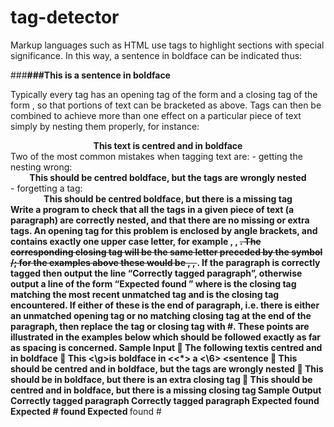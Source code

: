 # tag-detector

Markup languages such as HTML use tags to highlight sections with special significance. In this way, a sentence 
in boldface can be indicated thus:

###<B>###This is a sentence in boldface</B>

Typically every tag has an opening tag of the form <TAG> and a closing tag of the form </TAG>, so that portions 
of text can be bracketed as above. Tags can then be combined to achieve more than one effect on a particular piece 
of text simply by nesting them properly, 
for instance:
<CENTER><B>This text is centred and in boldface</B></CENTER>
Two of the most common mistakes when tagging text are:
- getting the nesting wrong:
<B><CENTER>This should be centred boldface, but the tags are wrongly nested</B></CENTER>
- forgetting a tag:
<B><CENTER>This should be centred boldface, but there is a missing tag</CENTER>
Write a program to check that all the tags in a given piece of text (a paragraph) are correctly nested, and that there 
are no missing or extra tags. An opening tag for this problem is enclosed by angle brackets, and contains exactly 
one upper case letter, for example <T>, <X>, <S>. The corresponding closing tag will be the same letter preceded 
by the symbol /; for the examples above these would be </T>, </X>, </S>.
If the paragraph is correctly tagged then output the line “Correctly tagged paragraph”, otherwise output a line of 
the form “Expected <expected> found <unexpected>” where <expected> is the closing tag matching the most 
recent unmatched tag and <unexpected> is the closing tag encountered. If either of these is the end of paragraph, 
i.e. there is either an unmatched opening tag or no matching closing tag at the end of the paragraph, then replace 
the tag or closing tag with #. These points are illustrated in the examples below which should be followed exactly 
as far as spacing is concerned.
Sample Input
 The following text<C><B>is centred and in boldface</B></C>
 <B>This <\g>is <B>boldface</B> in <<*> a</B> <\6> <<d>sentence
 <B><C> This should be centred and in boldface, but the
tags are wrongly nested </B></C>
 <B>This should be in boldface, but there is an extra closing
tag</B></C>
 <B><C>This should be centred and in boldface, but there is
a missing closing tag</C>
Sample Output
Correctly tagged paragraph
Correctly tagged paragraph
Expected </C> found </B>
Expected # found </C>
Expected </B> found #
